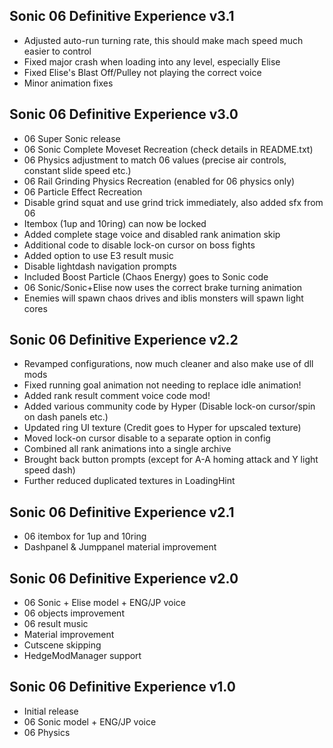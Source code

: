 ## Sonic 06 Definitive Experience v3.1

- Adjusted auto-run turning rate, this should make mach speed much easier to control
- Fixed major crash when loading into any level, especially Elise
- Fixed Elise's Blast Off/Pulley not playing the correct voice
- Minor animation fixes

## Sonic 06 Definitive Experience v3.0

- 06 Super Sonic release
- 06 Sonic Complete Moveset Recreation (check details in README.txt)
- 06 Physics adjustment to match 06 values (precise air controls, constant slide speed etc.)
- 06 Rail Grinding Physics Recreation (enabled for 06 physics only)
- 06 Particle Effect Recreation
- Disable grind squat and use grind trick immediately, also added sfx from 06
- Itembox (1up and 10ring) can now be locked
- Added complete stage voice and disabled rank animation skip
- Additional code to disable lock-on cursor on boss fights
- Added option to use E3 result music
- Disable lightdash navigation prompts
- Included Boost Particle (Chaos Energy) goes to Sonic code
- 06 Sonic/Sonic+Elise now uses the correct brake turning animation
- Enemies will spawn chaos drives and iblis monsters will spawn light cores


## Sonic 06 Definitive Experience v2.2

- Revamped configurations, now much cleaner and also make use of dll mods
- Fixed running goal animation not needing to replace idle animation!
- Added rank result comment voice code mod!
- Added various community code by Hyper (Disable lock-on cursor/spin on dash panels etc.)
- Updated ring UI texture (Credit goes to Hyper for upscaled texture)
- Moved lock-on cursor disable to a separate option in config
- Combined all rank animations into a single archive
- Brought back button prompts (except for A-A homing attack and Y light speed dash)
- Further reduced duplicated textures in LoadingHint


## Sonic 06 Definitive Experience v2.1

- 06 itembox for 1up and 10ring
- Dashpanel & Jumppanel material improvement


## Sonic 06 Definitive Experience v2.0

- 06 Sonic + Elise model + ENG/JP voice
- 06 objects improvement
- 06 result music
- Material improvement
- Cutscene skipping
- HedgeModManager support


## Sonic 06 Definitive Experience v1.0

- Initial release
- 06 Sonic model + ENG/JP voice
- 06 Physics
